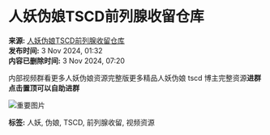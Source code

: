 # 人妖伪娘TSCD前列腺收留仓库

**来源:** [人妖伪娘TSCD前列腺收留仓库](https://cn.tgstat.com/channel/@sisscdck)  
**发布时间:** 3 Nov 2024, 01:32  
**内容已删除时间:** 3 Nov 2024, 07:20  

内部视频群看更多人妖伪娘资源完整版更多精品人妖伪娘 tscd 博主完整资源**进群点击置顶可以自助进群**

![重要图片](https://mc.yandex.ru/watch/44953966)  

**标签:** 人妖, 伪娘, TSCD, 前列腺收留, 视频资源